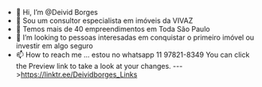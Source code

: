 - 👋 Hi, I’m @Deivid Borges
- 👀  Sou um consultor especialista em imóveis da VIVAZ
- 🌱 Temos mais de 40 empreendimentos em Toda São Paulo
- 💞️ I’m looking to pessoas interesadas em conquistar o primeiro imóvel ou investir em  algo seguro
- 📫 How to reach me ... estou no whatsapp 11 97821-8349
You can click the Preview link to take a look at your changes.
--->https://linktr.ee/Deividborges_Links
